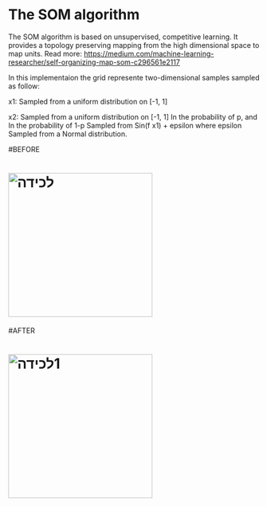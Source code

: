 # The SOM algorithm 
The SOM algorithm is based on unsupervised, competitive learning. It provides a topology preserving mapping from the high dimensional space to map units.
Read more: https://medium.com/machine-learning-researcher/self-organizing-map-som-c296561e2117

In this implementaion the grid represente two-dimensional samples sampled as follow:

x1: Sampled from a uniform distribution on [-1, 1]

x2: Sampled from a uniform distribution on [-1, 1] In the probability of p, 
    and In the probability of 1-p Sampled from Sin(f x1) + epsilon where epsilon Sampled from a Normal distribution.

#BEFORE
# <img width="289" alt="‏‏לכידה" src="https://user-images.githubusercontent.com/85253946/166246105-d617293f-e927-4774-afa1-3ee171bf9d3f.PNG">

#AFTER
# <img width="289" alt="‏‏1לכידה" src="https://user-images.githubusercontent.com/85253946/166246161-1ed8a7d2-5213-46d7-b7a4-a8804fc14c1e.PNG">

